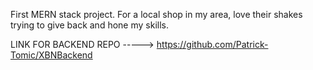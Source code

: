 First MERN stack project. 
For a local shop in my area, love their shakes trying to give back and hone my skills.

LINK FOR BACKEND REPO
----->  https://github.com/Patrick-Tomic/XBNBackend

